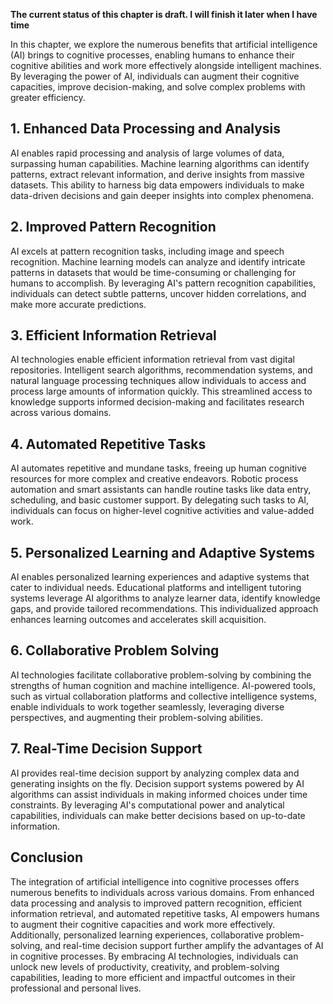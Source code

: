 **The current status of this chapter is draft. I will finish it later when I have time**

In this chapter, we explore the numerous benefits that artificial intelligence (AI) brings to cognitive processes, enabling humans to enhance their cognitive abilities and work more effectively alongside intelligent machines. By leveraging the power of AI, individuals can augment their cognitive capacities, improve decision-making, and solve complex problems with greater efficiency.

**1. Enhanced Data Processing and Analysis**
--------------------------------------------

AI enables rapid processing and analysis of large volumes of data, surpassing human capabilities. Machine learning algorithms can identify patterns, extract relevant information, and derive insights from massive datasets. This ability to harness big data empowers individuals to make data-driven decisions and gain deeper insights into complex phenomena.

**2. Improved Pattern Recognition**
-----------------------------------

AI excels at pattern recognition tasks, including image and speech recognition. Machine learning models can analyze and identify intricate patterns in datasets that would be time-consuming or challenging for humans to accomplish. By leveraging AI's pattern recognition capabilities, individuals can detect subtle patterns, uncover hidden correlations, and make more accurate predictions.

**3. Efficient Information Retrieval**
--------------------------------------

AI technologies enable efficient information retrieval from vast digital repositories. Intelligent search algorithms, recommendation systems, and natural language processing techniques allow individuals to access and process large amounts of information quickly. This streamlined access to knowledge supports informed decision-making and facilitates research across various domains.

**4. Automated Repetitive Tasks**
---------------------------------

AI automates repetitive and mundane tasks, freeing up human cognitive resources for more complex and creative endeavors. Robotic process automation and smart assistants can handle routine tasks like data entry, scheduling, and basic customer support. By delegating such tasks to AI, individuals can focus on higher-level cognitive activities and value-added work.

**5. Personalized Learning and Adaptive Systems**
-------------------------------------------------

AI enables personalized learning experiences and adaptive systems that cater to individual needs. Educational platforms and intelligent tutoring systems leverage AI algorithms to analyze learner data, identify knowledge gaps, and provide tailored recommendations. This individualized approach enhances learning outcomes and accelerates skill acquisition.

**6. Collaborative Problem Solving**
------------------------------------

AI technologies facilitate collaborative problem-solving by combining the strengths of human cognition and machine intelligence. AI-powered tools, such as virtual collaboration platforms and collective intelligence systems, enable individuals to work together seamlessly, leveraging diverse perspectives, and augmenting their problem-solving abilities.

**7. Real-Time Decision Support**
---------------------------------

AI provides real-time decision support by analyzing complex data and generating insights on the fly. Decision support systems powered by AI algorithms can assist individuals in making informed choices under time constraints. By leveraging AI's computational power and analytical capabilities, individuals can make better decisions based on up-to-date information.

**Conclusion**
--------------

The integration of artificial intelligence into cognitive processes offers numerous benefits to individuals across various domains. From enhanced data processing and analysis to improved pattern recognition, efficient information retrieval, and automated repetitive tasks, AI empowers humans to augment their cognitive capacities and work more effectively. Additionally, personalized learning experiences, collaborative problem-solving, and real-time decision support further amplify the advantages of AI in cognitive processes. By embracing AI technologies, individuals can unlock new levels of productivity, creativity, and problem-solving capabilities, leading to more efficient and impactful outcomes in their professional and personal lives.
